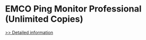 # EMCO Ping Monitor Professional (Unlimited Copies)
[>> Detailed information](https://secure.shareit.com/shareit/product.html?productid=300694705&affiliateid=200057808)